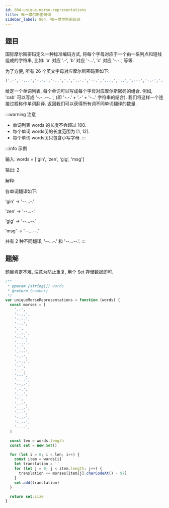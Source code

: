 ```yaml
---
id: 804-unique-morse-representations
title: 唯一摩尔斯密码词
sidebar_label: 804. 唯一摩尔斯密码词
---
```


## 题目

国际摩尔斯密码定义一种标准编码方式, 将每个字母对应于一个由一系列点和短线组成的字符串, 比如: 'a' 对应 '.-', 'b' 对应 '-...', 'c' 对应 '-.-.', 等等.

为了方便, 所有 26 个英文字母对应摩尔斯密码表如下:

```bash
['.-','-...','-.-.','-..','.','..-.','--.','....','..','.---','-.-','.-..','--','-.','---','.--.','--.-','.-.','...','-','..-','...-','.--','-..-','-.--','--..']
```

给定一个单词列表, 每个单词可以写成每个字母对应摩尔斯密码的组合. 例如, 'cab' 可以写成 '-.-..--...', (即 '-.-.' + '.-' + '-...' 字符串的结合). 我们将这样一个连接过程称作单词翻译. 返回我们可以获得所有词不同单词翻译的数量.

:::warning 注意

- 单词列表 words 的长度不会超过 100.
- 每个单词 words[i]的长度范围为 [1, 12].
- 每个单词 words[i]只包含小写字母.
  :::

:::info 示例

输入: words = ['gin', 'zen', 'gig', 'msg']

输出: 2

解释:

各单词翻译如下:

'gin' -> '--...-.'

'zen' -> '--...-.'

'gig' -> '--...--.'

'msg' -> '--...--.'

共有 2 种不同翻译, '--...-.' 和 '--...--.'.
:::

## 题解

题目肯定不难, 注意为防止重复, 用个 Set 存储数据即可.

```ts
/**
 * @param {string[]} words
 * @return {number}
 */
var uniqueMorseRepresentations = function (words) {
  const morses = [
    '.-',
    '-...',
    '-.-.',
    '-..',
    '.',
    '..-.',
    '--.',
    '....',
    '..',
    '.---',
    '-.-',
    '.-..',
    '--',
    '-.',
    '---',
    '.--.',
    '--.-',
    '.-.',
    '...',
    '-',
    '..-',
    '...-',
    '.--',
    '-..-',
    '-.--',
    '--..',
  ]

  const len = words.length
  const set = new Set()

  for (let i = 0; i < len; i++) {
    const item = words[i]
    let translation = ''
    for (let j = 0; j < item.length; j++) {
      translation += morses[item[j].charCodeAt() - 97]
    }
    set.add(translation)
  }

  return set.size
}
```
